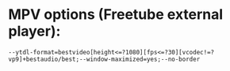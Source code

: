 # MPV options (Freetube external player):
```
--ytdl-format=bestvideo[height<=?1080][fps<=?30][vcodec!=?vp9]+bestaudio/best;--window-maximized=yes;--no-border
```
